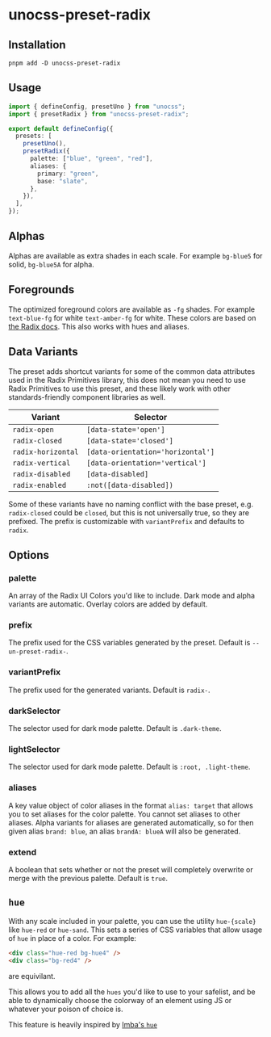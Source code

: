 # unocss-preset-radix

## Installation

```
pnpm add -D unocss-preset-radix
```

## Usage

```ts
import { defineConfig, presetUno } from "unocss";
import { presetRadix } from "unocss-preset-radix";

export default defineConfig({
  presets: [
    presetUno(),
    presetRadix({
      palette: ["blue", "green", "red"],
      aliases: {
        primary: "green",
        base: "slate",
      },
    }),
  ],
});
```

## Alphas

Alphas are available as extra shades in each scale. For example `bg-blue5` for solid, `bg-blue5A` for alpha.

## Foregrounds

The optimized foreground colors are available as `-fg` shades. For example `text-blue-fg` for white `text-amber-fg` for white. These colors are based on [the Radix docs](https://www.radix-ui.com/colors/docs/palette-composition/composing-a-palette#choosing-a-brand-scale). This also works with hues and aliases.

## Data Variants

The preset adds shortcut variants for some of the common data attributes used in the Radix Primitives library, this does not mean you need to use Radix Primitives to use this preset, and these likely work with other standards-friendly component libraries as well.

| Variant            | Selector                          |
| ------------------ | --------------------------------- |
| `radix-open`       | `[data-state='open']`             |
| `radix-closed`     | `[data-state='closed']`           |
| `radix-horizontal` | `[data-orientation='horizontal']` |
| `radix-vertical`   | `[data-orientation='vertical']`   |
| `radix-disabled`   | `[data-disabled]`                 |
| `radix-enabled`    | `:not([data-disabled])`           |

Some of these variants have no naming conflict with the base preset, e.g. `radix-closed` could be `closed`, but this is not universally true, so they are prefixed. The prefix is customizable with `variantPrefix` and defaults to `radix`.

## Options

### palette

An array of the Radix UI Colors you'd like to include. Dark mode and alpha variants are automatic. Overlay colors are added by default.

### prefix

The prefix used for the CSS variables generated by the preset. Default is `--un-preset-radix-`.

### variantPrefix

The prefix used for the generated variants. Default is `radix-`.

### darkSelector

The selector used for dark mode palette. Default is `.dark-theme`.

### lightSelector

The selector used for dark mode palette. Default is `:root, .light-theme`.

### aliases

A key value object of color aliases in the format `alias: target` that allows you to set aliases for the color palette. You cannot set aliases to other aliases. Alpha variants for aliases are generated automatically, so for then given alias `brand: blue`, an alias `brandA: blueA` will also be generated.

### extend

A boolean that sets whether or not the preset will completely overwrite or merge with the previous palette. Default is `true`.

## `hue`

With any scale included in your palette, you can use the utility `hue-{scale}` like `hue-red` or `hue-sand`. This sets a series of CSS variables that allow usage of `hue` in place of a color. For example:

```html
<div class="hue-red bg-hue4" />
<div class="bg-red4" />
```

are equivilant.

This allows you to add all the `hues` you'd like to use to your safelist, and be able to dynamically choose the colorway of an element using JS or whatever your poison of choice is.

This feature is heavily inspired by [Imba's `hue`](https://imba.io/docs/css/properties/hue)
